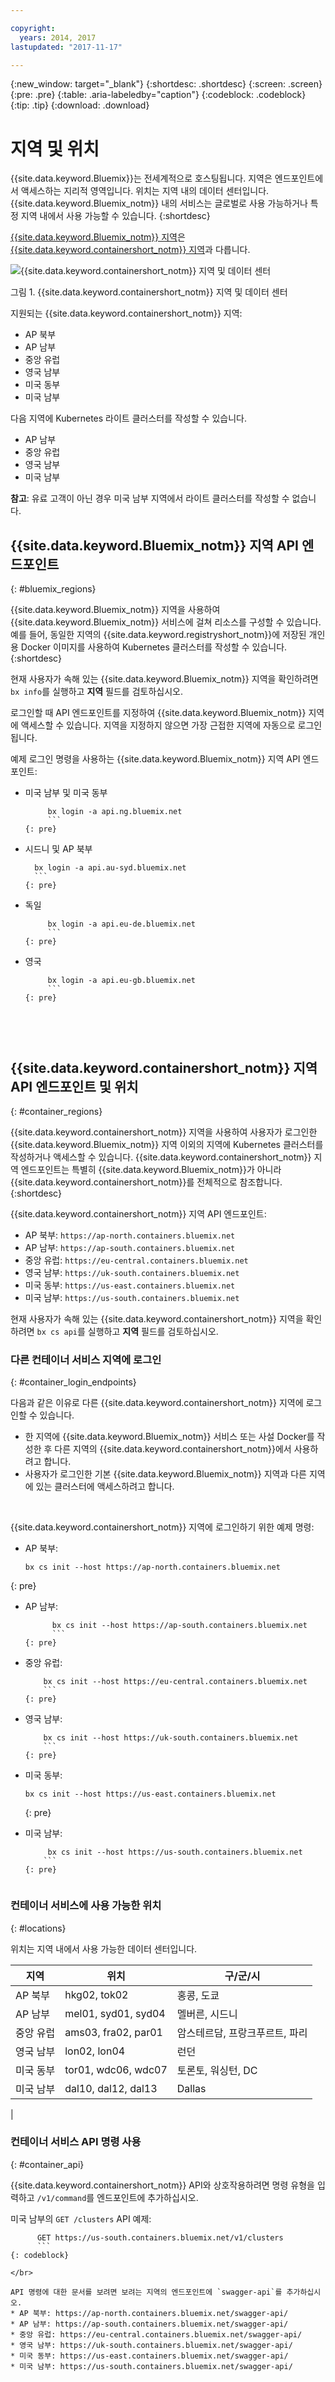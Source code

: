 ```yaml
---

copyright:
  years: 2014, 2017
lastupdated: "2017-11-17"

---
```


{:new_window: target="_blank"}
{:shortdesc: .shortdesc}
{:screen: .screen}
{:pre: .pre}
{:table: .aria-labeledby="caption"}
{:codeblock: .codeblock}
{:tip: .tip}
{:download: .download}

# 지역 및 위치
{{site.data.keyword.Bluemix}}는 전세계적으로 호스팅됩니다. 지역은 엔드포인트에서 액세스하는 지리적 영역입니다.
위치는 지역 내의 데이터 센터입니다. {{site.data.keyword.Bluemix_notm}} 내의 서비스는 글로벌로 사용 가능하거나 특정 지역 내에서 사용 가능할 수 있습니다.
{:shortdesc}

[{{site.data.keyword.Bluemix_notm}} 지역](#bluemix_regions)은 [{{site.data.keyword.containershort_notm}} 지역](#container_regions)과 다릅니다.

![{{site.data.keyword.containershort_notm}} 지역 및 데이터 센터](/images/regions.png)

그림 1. {{site.data.keyword.containershort_notm}} 지역 및 데이터 센터

지원되는 {{site.data.keyword.containershort_notm}} 지역:
  * AP 북부
  * AP 남부
  * 중앙 유럽
  * 영국 남부
  * 미국 동부
  * 미국 남부

다음 지역에 Kubernetes 라이트 클러스터를 작성할 수 있습니다.
  * AP 남부
  * 중앙 유럽
  * 영국 남부
  * 미국 남부

  **참고**: 유료 고객이 아닌 경우 미국 남부 지역에서 라이트 클러스터를 작성할 수 없습니다.


## {{site.data.keyword.Bluemix_notm}} 지역 API 엔드포인트
{: #bluemix_regions}

{{site.data.keyword.Bluemix_notm}} 지역을 사용하여 {{site.data.keyword.Bluemix_notm}} 서비스에 걸쳐 리소스를 구성할 수 있습니다. 예를 들어, 동일한 지역의 {{site.data.keyword.registryshort_notm}}에 저장된 개인용 Docker 이미지를 사용하여 Kubernetes 클러스터를 작성할 수 있습니다.
{:shortdesc}

현재 사용자가 속해 있는 {{site.data.keyword.Bluemix_notm}} 지역을 확인하려면 `bx info`를 실행하고 **지역** 필드를 검토하십시오.

로그인할 때 API 엔드포인트를 지정하여 {{site.data.keyword.Bluemix_notm}} 지역에 액세스할 수 있습니다. 지역을 지정하지 않으면 가장 근접한 지역에 자동으로 로그인됩니다.

예제 로그인 명령을 사용하는 {{site.data.keyword.Bluemix_notm}} 지역 API 엔드포인트:

  * 미국 남부 및 미국 동부
      ```
           bx login -a api.ng.bluemix.net
           ```
      {: pre}

  * 시드니 및 AP 북부
      ```
        bx login -a api.au-syd.bluemix.net
        ```
      {: pre}

  * 독일
      ```
           bx login -a api.eu-de.bluemix.net
           ```
      {: pre}

  * 영국
      ```
           bx login -a api.eu-gb.bluemix.net
           ```
      {: pre}



<br />


## {{site.data.keyword.containershort_notm}} 지역 API 엔드포인트 및 위치
{: #container_regions}

{{site.data.keyword.containershort_notm}} 지역을 사용하여 사용자가 로그인한 {{site.data.keyword.Bluemix_notm}} 지역 이외의 지역에 Kubernetes 클러스터를 작성하거나 액세스할 수 있습니다. {{site.data.keyword.containershort_notm}} 지역 엔드포인트는 특별히 {{site.data.keyword.Bluemix_notm}}가 아니라 {{site.data.keyword.containershort_notm}}를 전체적으로 참조합니다.
{:shortdesc}

{{site.data.keyword.containershort_notm}} 지역 API 엔드포인트:
  * AP 북부: `https://ap-north.containers.bluemix.net`
  * AP 남부: `https://ap-south.containers.bluemix.net`
  * 중앙 유럽: `https://eu-central.containers.bluemix.net`
  * 영국 남부: `https://uk-south.containers.bluemix.net`
  * 미국 동부: `https://us-east.containers.bluemix.net`
  * 미국 남부: `https://us-south.containers.bluemix.net`

현재 사용자가 속해 있는 {{site.data.keyword.containershort_notm}} 지역을 확인하려면 `bx cs api`를 실행하고 **지역** 필드를 검토하십시오.

### 다른 컨테이너 서비스 지역에 로그인
{: #container_login_endpoints}

다음과 같은 이유로 다른 {{site.data.keyword.containershort_notm}} 지역에 로그인할 수 있습니다.
  * 한 지역에 {{site.data.keyword.Bluemix_notm}} 서비스 또는 사설 Docker를 작성한 후 다른 지역의 {{site.data.keyword.containershort_notm}}에서 사용하려고 합니다.
  * 사용자가 로그인한 기본 {{site.data.keyword.Bluemix_notm}} 지역과 다른 지역에 있는 클러스터에 액세스하려고 합니다.

</br>

{{site.data.keyword.containershort_notm}} 지역에 로그인하기 위한 예제 명령:
  * AP 북부:
    ```
    bx cs init --host https://ap-north.containers.bluemix.net
    ```
  {: pre}

  * AP 남부:
    ```
          bx cs init --host https://ap-south.containers.bluemix.net
          ```
    {: pre}

  * 중앙 유럽:
    ```
        bx cs init --host https://eu-central.containers.bluemix.net
        ```
    {: pre}

  * 영국 남부:
    ```
        bx cs init --host https://uk-south.containers.bluemix.net
        ```
    {: pre}

  * 미국 동부:
    ```
    bx cs init --host https://us-east.containers.bluemix.net
    ```
    {: pre}

  * 미국 남부:
    ```
         bx cs init --host https://us-south.containers.bluemix.net
        ```
    {: pre}


### 컨테이너 서비스에 사용 가능한 위치
{: #locations}

위치는 지역 내에서 사용 가능한 데이터 센터입니다.

  | 지역| 위치| 구/군/시|
  |--------|----------|------|
  | AP 북부 | hkg02, tok02 | 홍콩, 도쿄 |
  | AP 남부      | mel01, syd01, syd04        | 멜버른, 시드니 |
  | 중앙 유럽    | ams03, fra02, par01        | 암스테르담, 프랑크푸르트, 파리 |
  | 영국 남부    | lon02, lon04        | 런던|
  | 미국 동부    | tor01, wdc06, wdc07        | 토론토, 워싱턴, DC |
  | 미국 남부| dal10, dal12, dal13       | Dallas
|

### 컨테이너 서비스 API 명령 사용
{: #container_api}

{{site.data.keyword.containershort_notm}} API와 상호작용하려면 명령 유형을 입력하고 `/v1/command`를 엔드포인트에 추가하십시오.

미국 남부의 `GET /clusters` API 예제:
  ```
        GET https://us-south.containers.bluemix.net/v1/clusters
        ```
  {: codeblock}

</br>

API 명령에 대한 문서를 보려면 보려는 지역의 엔드포인트에 `swagger-api`를 추가하십시오.
  * AP 북부: https://ap-north.containers.bluemix.net/swagger-api/
  * AP 남부: https://ap-south.containers.bluemix.net/swagger-api/
  * 중앙 유럽: https://eu-central.containers.bluemix.net/swagger-api/
  * 영국 남부: https://uk-south.containers.bluemix.net/swagger-api/
  * 미국 동부: https://us-east.containers.bluemix.net/swagger-api/
  * 미국 남부: https://us-south.containers.bluemix.net/swagger-api/
